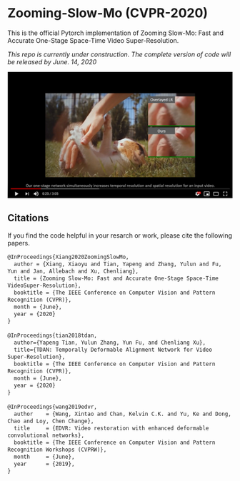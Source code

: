 # Zooming-Slow-Mo (CVPR-2020)
This is the official Pytorch implementation of Zooming Slow-Mo: Fast and Accurate One-Stage Space-Time Video Super-Resolution.

*This repo is currently under construction. The complete version of code will be released by June. 14, 2020*

[![Watch the video](dump/demo_thumbnail.PNG)](https://youtu.be/8mgD8JxBOus)

## Citations
If you find the code helpful in your resarch or work, please cite the following papers.
```
@InProceedings{Xiang2020ZoomingSlowMo,
  author = {Xiang, Xiaoyu and Tian, Yapeng and Zhang, Yulun and Fu, Yun and Jan, Allebach and Xu, Chenliang},
  title = {Zooming Slow-Mo: Fast and Accurate One-Stage Space-Time VideoSuper-Resolution},
  booktitle = {The IEEE Conference on Computer Vision and Pattern Recognition (CVPR)},
  month = {June},
  year = {2020}
}

@InProceedings{tian2018tdan,
  author={Yapeng Tian, Yulun Zhang, Yun Fu, and Chenliang Xu},
  title={TDAN: Temporally Deformable Alignment Network for Video Super-Resolution},
  booktitle = {The IEEE Conference on Computer Vision and Pattern Recognition (CVPR)},
  month = {June},
  year = {2020}
}

@InProceedings{wang2019edvr,
  author    = {Wang, Xintao and Chan, Kelvin C.K. and Yu, Ke and Dong, Chao and Loy, Chen Change},
  title     = {EDVR: Video restoration with enhanced deformable convolutional networks},
  booktitle = {The IEEE Conference on Computer Vision and Pattern Recognition Workshops (CVPRW)},
  month     = {June},
  year      = {2019},
}
```
